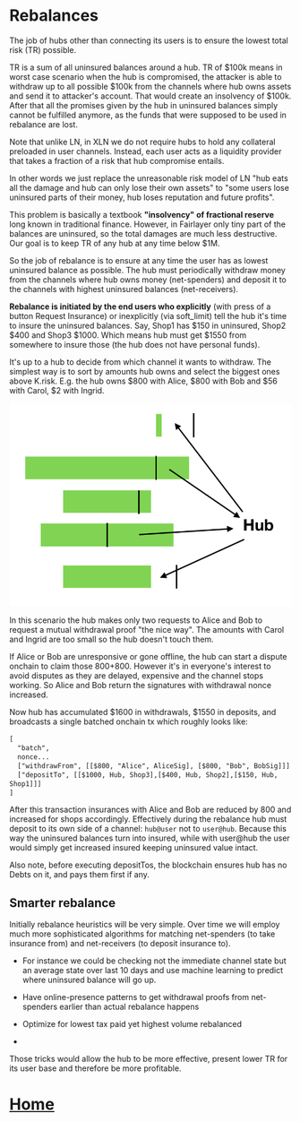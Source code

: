 # Rebalances

The job of hubs other than connecting its users is to ensure the lowest total risk (TR) possible.

TR is a sum of all uninsured balances around a hub. TR of $100k means in worst case scenario when the hub is compromised, the attacker is able to withdraw up to all possible $100k from the channels where hub owns assets and send it to attacker's account. That would create an insolvency of $100k. After that all the promises given by the hub in uninsured balances simply cannot be fulfilled anymore, as the funds that were supposed to be used in rebalance are lost.

Note that unlike LN, in XLN we do not require hubs to hold any collateral preloaded in user channels. Instead, each user acts as a liquidity provider that takes a fraction of a risk that hub compromise entails. 

In other words we just replace the unreasonable risk model of LN "hub eats all the damage and hub can only lose their own assets" to "some users lose uninsured parts of their money, hub loses reputation and future profits".

This problem is basically a textbook **"insolvency" of fractional reserve** long known in traditional finance. However, in Fairlayer only tiny part of the balances are uninsured, so the total damages are much less destructive. Our goal is to keep TR of any hub at any time below $1M. 

So the job of rebalance is to ensure at any time the user has as lowest uninsured balance as possible. The hub must periodically withdraw money from the channels where hub owns money (net-spenders) and deposit it to the channels with highest uninsured balances (net-receivers).

**Rebalance is initiated by the end users who explicitly** (with press of a button Request Insurance) or inexplicitly (via soft_limit) tell the hub it's time to insure the uninsured balances. Say, Shop1 has $150 in uninsured, Shop2 $400 and Shop3 $1000. Which means hub must get $1550 from somewhere to insure those (the hub does not have personal funds).

It's up to a hub to decide from which channel it wants to withdraw. The simplest way is to sort by amounts hub owns and select the biggest ones above K.risk. E.g. the hub owns $800 with Alice, $800 with Bob and $56 with Carol, $2 with Ingrid.

![/img/spenderstoreceivers.png](/img/spenderstoreceivers.png)

In this scenario the hub makes only two requests to Alice and Bob to request a mutual withdrawal proof "the nice way". The amounts with Carol and Ingrid are too small so the hub doesn't touch them.

If Alice or Bob are unresponsive or gone offline, the hub can start a dispute onchain to claim those $800+$800. However it's in everyone's interest to avoid disputes as they are delayed, expensive and the channel stops working. So Alice and Bob return the signatures with withdrawal nonce increased.

Now hub has accumulated $1600 in withdrawals, $1550 in deposits, and broadcasts a single batched onchain tx which roughly looks like:

```
[
  "batch",
  nonce...
  ["withdrawFrom", [[$800, "Alice", AliceSig], [$800, "Bob", BobSig]]]
  ["depositTo", [[$1000, Hub, Shop3],[$400, Hub, Shop2],[$150, Hub, Shop1]]]
] 
```

After this transaction insurances with Alice and Bob are reduced by 800 and increased for shops accordingly. Effectively during the rebalance hub must deposit to its own side of a channel: `hub@user` not to `user@hub`. Because this way the uninsured balances turn into insured, while with user@hub the user would simply get increased insured keeping uninsured value intact.

Also note, before executing depositTos, the blockchain ensures hub has no Debts on it, and pays them first if any. 

## Smarter rebalance

Initially rebalance heuristics will be very simple. Over time we will employ much more sophisticated algorithms for matching net-spenders (to take insurance from) and net-receivers (to deposit insurance to). 

* For instance we could be checking not the immediate channel state but an average state over last 10 days and use machine learning to predict where uninsured balance will go up.

* Have online-presence patterns to get withdrawal proofs from net-spenders earlier than actual rebalance happens

* Optimize for lowest tax paid yet highest volume rebalanced

* 

Those tricks would allow the hub to be more effective, present lower TR for its user base and therefore be more profitable.



# [Home](/img/README.md)


